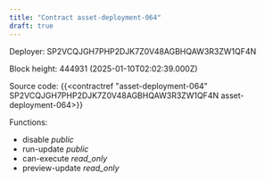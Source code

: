 ```yaml
---
title: "Contract asset-deployment-064"
draft: true
---
```

Deployer: SP2VCQJGH7PHP2DJK7Z0V48AGBHQAW3R3ZW1QF4N


 



Block height: 444931 (2025-01-10T02:02:39.000Z)

Source code: {{<contractref "asset-deployment-064" SP2VCQJGH7PHP2DJK7Z0V48AGBHQAW3R3ZW1QF4N asset-deployment-064>}}

Functions:

* disable _public_
* run-update _public_
* can-execute _read_only_
* preview-update _read_only_
